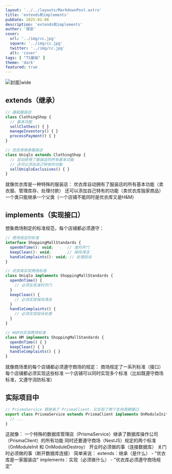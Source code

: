```yaml
---
layout: '../../layouts/MarkdownPost.astro'
title: 'extends和implements'
pubDate: 2025-01-06
description: 'extends和implements'
author: '保安'
cover:
  url: '../img/cc.jpg'
  square: '../img/cc.jpg'
  twitter: '../img/cc.jpg'
  alt: 'cover'
tags: [ "TS基础" ]
theme: 'dark'
featured: true
---
```


![封面|wide](/images/cc.jpg)

## extends（继承）

```javascript
// 基础服装店
class ClothingShop {
  // 基本功能
  sellClothes() { }
  manageInventory() { }
  processPayment() { }
}

// 优衣库继承服装店
class Uniqlo extends ClothingShop {
  // 自动获得了服装店的所有基本功能
  // 还可以添加自己特有的功能
  sellUniqloExclusives() { }
}
```

就像优衣库是一种特殊的服装店：
优衣库自动拥有了服装店的所有基本功能（卖衣服、管理库存、处理付款）
还可以添加自己特有的功能（卖优衣库独家商品）
一个类只能继承一个父类（一个店铺不能同时是优衣库又是H&M）


## implements（实现接口）
想象商场制定的标准规范，每个店铺都必须遵守：

```javascript
// 商场规定的标准
interface ShoppingMallStandards {
  openOnTime(): void;      // 准时开门
  keepClean(): void;       // 保持清洁
  handleComplaints(): void; // 处理投诉
}

// 优衣库实现商场标准
class Uniqlo implements ShoppingMallStandards {
  openOnTime() {
    // 必须实现准时开门
  }
  keepClean() {
    // 必须实现保持清洁
  }
  handleComplaints() {
    // 必须实现投诉处理
  }
}

// H&M也实现商场标准
class HM implements ShoppingMallStandards {
  openOnTime() { }
  keepClean() { }
  handleComplaints() { }
}
```
就像商场里的每个店铺都必须遵守商场的规定：
商场规定了一系列标准（接口）
每个店铺都必须实现这些标准
一个店铺可以同时实现多个标准（比如既遵守商场标准，又遵守消防标准）

## 实际项目中

```javascript
// PrismaService 既继承了 PrismaClient，又实现了两个生命周期接口
export class PrismaService extends PrismaClient implements OnModuleInit, OnModuleDestroy {
  // ...
}
```
这就像：
一个特殊的数据库管理店（PrismaService）继承了数据库操作公司（PrismaClient）的所有功能
同时还要遵守商场（NestJS）规定的两个标准（OnModuleInit 和 OnModuleDestroy）
开业时必须做的事（连接数据库）
关门时必须做的事（断开数据库连接）
简单来说：
extends：继承（是什么） - "优衣库是一家服装店"
implements：实现（必须做什么） - "优衣库必须遵守商场规定"